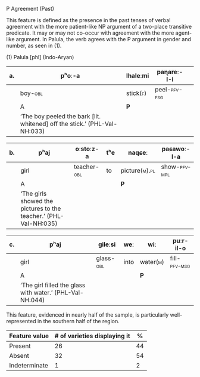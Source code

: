 P Agreement (Past)

This feature is defined as the presence in the past tenses of verbal
agreement with the more patient-like NP argument of a two-place
transitive predicate. It may or may not co-occur with agreement with the
more agent-like argument. In Palula, the verb agrees with the P argument
in gender and number, as seen in ‎(1).

(1) <span id="_Ref531867975" class="anchor"></span>Palula
    \[phl\] (Indo-Aryan)

| a.  | pʰoː-a                                                                      | lhaleːmi                                               | paɳareː-l-**i**                                                                                          |     |
|-----|-----------------------------------------------------------------------------|--------------------------------------------------------|----------------------------------------------------------------------------------------------------------|-----|
|     | boy-<span style="font-variant:small-caps;">obl</span>                       | stick(<span style="font-variant:small-caps;">f</span>) | peel-<span style="font-variant:small-caps;">pfv</span>-<span style="font-variant:small-caps;">fsg</span> |     |
|     | A                                                                           | **P**                                                  |                                                                                                          |     |
|     | ‘The boy peeled the bark \[lit. whitened\] off the stick.’ (PHL-Val-NH:033) |

| b.  | pʰaj                                                             | oːstoːz-a                                                 | tʰe | naqɕeː                                                                                                    | paɕawoː-l-**a**                                            |
|-----|------------------------------------------------------------------|-----------------------------------------------------------|-----|-----------------------------------------------------------------------------------------------------------|------------------------------------------------------------|
|     | girl                                                             | teacher-<span style="font-variant:small-caps;">obl</span> | to  | picture(<span style="font-variant:small-caps;">m</span>).<span style="font-variant:small-caps;">pl</span> | show-<span style="font-variant:small-caps;">pfv-mpl</span> |
|     | A                                                                |                                                           |     | **P**                                                                                                     |                                                            |
|     | ‘The girls showed the pictures to the teacher.’ (PHL-Val-NH:035) |

| c.  | pʰaj                                                     | gileːsi                                                 | weː  | wiː                                                    | puːr-il-**o**                                              |
|-----|----------------------------------------------------------|---------------------------------------------------------|------|--------------------------------------------------------|------------------------------------------------------------|
|     | girl                                                     | glass-<span style="font-variant:small-caps;">obl</span> | into | water(<span style="font-variant:small-caps;">m</span>) | fill-<span style="font-variant:small-caps;">pfv-msg</span> |
|     | A                                                        |                                                         |      | **P**                                                  |                                                            |
|     | ‘The girl filled the glass with water.’ (PHL-Val-NH:044) |

This feature, evidenced in nearly half of the sample, is particularly
well-represented in the southern half of the region.

| Feature value | \# of varieties displaying it | %   |
|---------------|-------------------------------|-----|
| Present       | 26                            | 44  |
| Absent        | 32                            | 54  |
| Indeterminate | 1                             | 2   |


